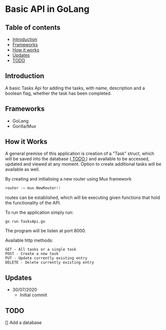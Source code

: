 # Basic API in GoLang

## Table of contents

- [ Introduction ](#intro)
- [ Frameworks ](#frameworks)
- [ How it works ](#about)
- [ Updates ](#updates)
- [ TODO ](#todo)

<a name="intro"></a>
## Introduction

A basic Tasks Api for adding the tasks, with name, description and a boolean flag, whether the task has been completed. 

<a name="frameworks"></a>
## Frameworks

- GoLang
- Gorilla/Mux

<a name="about"></a>
## How it Works

A general premise of this application is creation of a "Task" struct, which will be saved into the database ([ TODO ](#todo)) and available to be accessed, updated and viewed at any moment. Option to create additional tasks will be available as well. 

By creating and initialising a new router using Mux framework 
```go
router := mux.NewRouter()
``` 
routes can be established, which will be executing given functions that hold the functionality of the API. 

To run the application simply run:

```
go run TasksApi.go
```

The program will be listen at port 8000. 

Available http methods: 

```
GET - All tasks or a single task
POST - Create a new task
PUT - Update currently existing entry
DELETE - Delete currently existing entry
```

<a name="updates"></a>
## Updates

* 30/07/2020
    * Initial commit

<a name="todo"><a>
## TODO

[] Add a database